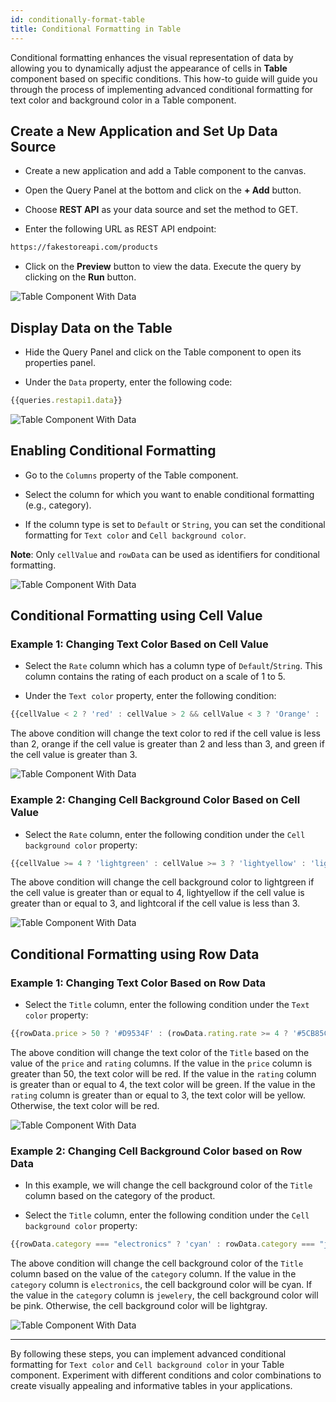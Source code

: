 ```yaml
---
id: conditionally-format-table
title: Conditional Formatting in Table
---
```

<div >

Conditional formatting enhances the visual representation of data by allowing you to dynamically adjust the appearance of cells in **Table** component based on specific conditions. This how-to guide will guide you through the process of implementing advanced conditional formatting for text color and background color in a Table component.

</div>

<div>

## Create a New Application and Set Up Data Source

- Create a new application and add a Table component to the canvas.

- Open the Query Panel at the bottom and click on the **+ Add** button.

- Choose **REST API** as your data source and set the method to GET.

- Enter the following URL as REST API endpoint:
```bash title="REST API Endpoint"
https://fakestoreapi.com/products
```

- Click on the **Preview** button to view the data. Execute the query by clicking on the **Run** button.

<div style={{textAlign: 'center'}}>
   <img style={{ border:'0', marginBottom:'15px', borderRadius:'5px', boxShadow: '0px 1px 3px rgba(0, 0, 0, 0.2)' }} className="screenshot-full" src="/img/how-to/conditionally-format/query.png" alt="Table Component With Data" />
</div>

</div>

<div>

## Display Data on the Table

- Hide the Query Panel and click on the Table component to open its properties panel.

- Under the `Data` property, enter the following code:
```js title="Data"
{{queries.restapi1.data}}
```
   
<div style={{textAlign: 'center'}}>
   <img style={{ border:'0', marginBottom:'15px', borderRadius:'5px', boxShadow: '0px 1px 3px rgba(0, 0, 0, 0.2)' }} className="screenshot-full" src="/img/how-to/conditionally-format/tabledata.png" alt="Table Component With Data" />
</div>

</div>

<div>

## Enabling Conditional Formatting

- Go to the `Columns` property of the Table component.

- Select the column for which you want to enable conditional formatting (e.g., category).

- If the column type is set to `Default` or `String`, you can set the conditional formatting for `Text color` and `Cell background color`. 

**Note**: Only `cellValue` and `rowData` can be used as identifiers for conditional formatting.

<div style={{textAlign: 'center'}}>
   <img style={{ border:'0', marginBottom:'15px', borderRadius:'5px', boxShadow: '0px 1px 3px rgba(0, 0, 0, 0.2)' }} className="screenshot-full" src="/img/how-to/conditionally-format/column.png" alt="Table Component With Data" />
</div>

</div>

<div>

## Conditional Formatting using Cell Value

<div>

### Example 1: Changing Text Color Based on Cell Value

- Select the `Rate` column which has a column type of `Default`/`String`. This column contains the rating of each product on a scale of 1 to 5.

- Under the `Text color` property, enter the following condition:

```js 
{{cellValue < 2 ? 'red' : cellValue > 2 && cellValue < 3 ? 'Orange' : 'green'}}
```

The above condition will change the text color to red if the cell value is less than 2, orange if the cell value is greater than 2 and less than 3, and green if the cell value is greater than 3.

<div style={{textAlign: 'center'}}>
   <img style={{ border:'0', marginBottom:'15px', borderRadius:'5px', boxShadow: '0px 1px 3px rgba(0, 0, 0, 0.2)' }} className="screenshot-full" src="/img/how-to/conditionally-format/textcv.png" alt="Table Component With Data" />
</div>

</div>

<div>

### Example 2: Changing Cell Background Color Based on Cell Value

- Select the `Rate` column, enter the following condition under the `Cell background color` property:
  
```js
{{cellValue >= 4 ? 'lightgreen' : cellValue >= 3 ? 'lightyellow' : 'lightcoral'}}
```
  
The above condition will change the cell background color to lightgreen if the cell value is greater than or equal to 4, lightyellow if the cell value is greater than or equal to 3, and lightcoral if the cell value is less than 3.

<div style={{textAlign: 'center'}}>
   <img style={{ border:'0', marginBottom:'15px', borderRadius:'5px', boxShadow: '0px 1px 3px rgba(0, 0, 0, 0.2)' }} className="screenshot-full" src="/img/how-to/conditionally-format/cellcv.png" alt="Table Component With Data" />
</div>

</div>

</div>

<div>

## Conditional Formatting using Row Data

<div>

### Example 1: Changing Text Color Based on Row Data

- Select the `Title` column, enter the following condition under the `Text color` property:
  
```js
{{rowData.price > 50 ? '#D9534F' : (rowData.rating.rate >= 4 ? '#5CB85C'  : rowData.rating.rate >= 3 ? '#F0AD4E' : '#D9534F' )}}
```
  
The above condition will change the text color of the `Title` based on the value of the `price` and `rating` columns. If the value in the `price` column is greater than 50, the text color will be red. If the value in the `rating` column is greater than or equal to 4, the text color will be green. If the value in the `rating` column is greater than or equal to 3, the text color will be yellow. Otherwise, the text color will be red.

<div style={{textAlign: 'center'}}>
   <img style={{ border:'0', marginBottom:'15px', borderRadius:'5px', boxShadow: '0px 1px 3px rgba(0, 0, 0, 0.2)' }} className="screenshot-full" src="/img/how-to/conditionally-format/textrd.png" alt="Table Component With Data" />
</div>

</div>

<div>

### Example 2: Changing Cell Background Color based on Row Data

- In this example, we will change the cell background color of the `Title` column based on the category of the product.

- Select the `Title` column, enter the following condition under the `Cell background color` property:
  
```js
{{rowData.category === "electronics" ? 'cyan' : rowData.category === "jewelery" ? 'pink' : 'lightgray'}}
```

The above condition will change the cell background color of the `Title` column based on the value of the `category` column. If the value in the `category` column is `electronics`, the cell background color will be cyan. If the value in the `category` column is `jewelery`, the cell background color will be pink. Otherwise, the cell background color will be lightgray.

<div style={{textAlign: 'center'}}>
   <img style={{ border:'0', marginBottom:'15px', borderRadius:'5px', boxShadow: '0px 1px 3px rgba(0, 0, 0, 0.2)' }} className="screenshot-full" src="/img/how-to/conditionally-format/cellrd.png" alt="Table Component With Data" />
</div>

</div>

</div>

---

By following these steps, you can implement advanced conditional formatting for `Text color` and `Cell background color` in your Table component. Experiment with different conditions and color combinations to create visually appealing and informative tables in your applications.

